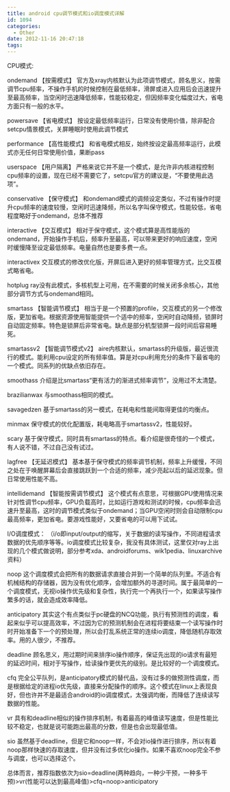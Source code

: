 ```yaml
---
title: android cpu调节模式和io调度模式详解
id: 1094
categories:
  - Other
date: 2012-11-16 20:47:18
tags:
---
```


CPU模式:

ondemand
【按需模式】
官方及xray内核默认为此项调节模式，顾名思义，按需调节cpu频率，不操作手机的时候控制在最低频率，滑屏或进入应用后会迅速提升至最高频率，当空闲时迅速降低频率，性能较稳定，但因频率变化幅度过大，省电方面只有一般的水平。

powersave
【省电模式】
按设定最低频率运行，日常没有使用价值，除非配合setcpu情景模式，关屏睡眠时使用此调节模式

performance
【高性能模式】
和省电模式相反，始终按设定最高频率运行，此模式亦无任何日常使用价值，果断pass

userspace
【用户隔离】
严格来说它并不是一个模式，是允许非内核进程控制cpu频率的设置，现在已经不需要它了，setcpu官方的建议是，“不要使用此选项”。

conservative
【保守模式】
和ondemand模式的调频设定类似，不过有操作时提升cpu频率的速度较慢，空闲时迅速降频，所以名字叫保守模式，性能较低，省电程度略好于ondemand，总体不推荐

interactive
【交互模式】
相对于保守模式，这个模式算是高性能版的ondemand，开始操作手机后，频率升至最高，可以带来更好的响应速度，空闲时缓慢降至设定最低频率。电量自然也是要多费一点。

interactivex
交互模式的修改优化版，开屏后进入更好的频率管理方式，比交互模式略省电。

hotplug
ray没有此模式，多核机型上可用，在不需要的时候关闭多余核心，其他部分调节方式与ondemand相同。

smartass
【智能调节模式】
相当于是一个预置的profile，交互模式的另一个修改版，更加省电。根据资源使用智能提供一个适中的频率，空闲时自动降频，锁屏时自动固定频率。特色是锁屏后非常省电。缺点是部分机型锁屏一段时间后容易睡死。

smartassv2
【智能调节模式v2】
aire内核默认，smartass的升级版，最近很流行的模式。能利用cpu设定的所有频率值。算是对cpu利用充分的条件下最省电的一个模式。同系列的优缺点依旧存在。

smoothass
介绍是比smartass“更有活力的渐进式频率调节”，没用过不太清楚。

brazilianwax
与smoothass相同的模式。

savagedzen
基于smartass的另一模式，在耗电和性能间取得更佳的均衡点。

minmax
保守模式的优化配置版，耗电略高于smartassv2，性能较好。

scary
基于保守模式，同时具有smartass的特点。看介绍是很奇怪的一个模式，有人说不错，不过自己没有试过。

lagfree
【无延迟模式】
基本基于保守模式的频率调节机制，频率上升缓慢，不同之处在于唤醒屏幕后会直接跳跃到一个合适的频率，减少亮起以后的延迟现象。但日常使用性能不高。

intellidemand
【智能按需调节模式】
这个模式有点意思，可根据GPU使用情况来针对性调节cpu频率，GPU负载高时，比如运行游戏和测试的时候，cpu频率会迅速升至最高，这时的调节模式类似于ondemand；当GPU空闲时则会自动限制cpu最高频率，更加省电。要游戏性能好，又要省电的可以用下试试。

I/O调度模式：
（i/o即input/output的缩写，关于数据的读写操作，不同进程请求数据的优先顺序等等。io调度模式比较复杂，我没有具体测试，这里仅对ray上出现的几个模式做说明，部分参考xda、androidforums、wik1pedia、linuxarchive资料）

noop
这个调度模式会把所有的数据请求直接合并到一个简单的队列里。不适合有机械结构的存储器，因为没有优化顺序，会增加额外的寻道时间。属于最简单的一个调度模式，无视io操作优先级和复杂性，执行完一个再执行一个，如果读写操作繁多的话，就会造成效率降低。

anticipatory
其实这个有点类似于pc硬盘的NCQ功能，执行有预测性的调度，看起来似乎可以提高效率，不过因为它的预测机制会在进程将要结束一个读写操作时时开始准备下一个的预处理，所以会打乱系统正常的连续io调度，降低随机存取效率。用的人很少，不推荐。

deadline
顾名思义，用过期时间来排序io操作顺序，保证先出现的io请求有最短的延迟时间，相对于写操作，给读操作更优先的级别。是比较好的一个调度模式。

cfq
完全公平队列，是anticipatory模式的替代品，没有过多的做预测性调度，而是根据给定的进程io优先级，直接来分配操作的顺序。这个模式在linux上表现良好，但也许并不是最适合android的io调度模式，太强调均衡，而降低了连续读写数据的性能。

vr
具有和deadline相似的操作排序机制，有着最高的峰值读写速度，但是性能比较不稳定，也就是说可能跑出最高的分数，但是也会出现最低值。

sio
虽然基于deadline，但是它和noop一样，不会对io操作进行排序，所以有着noop那样快速的存取速度，但并没有过多优化io操作。如果不喜欢noop完全不参与调度，也可以选择这个。

总体而言，推荐指数依次为sio=deadline(两种趋向，一种少干预，一种多干预)>vr(性能可以达到最高峰值)>cfq=noop>anticipatory
